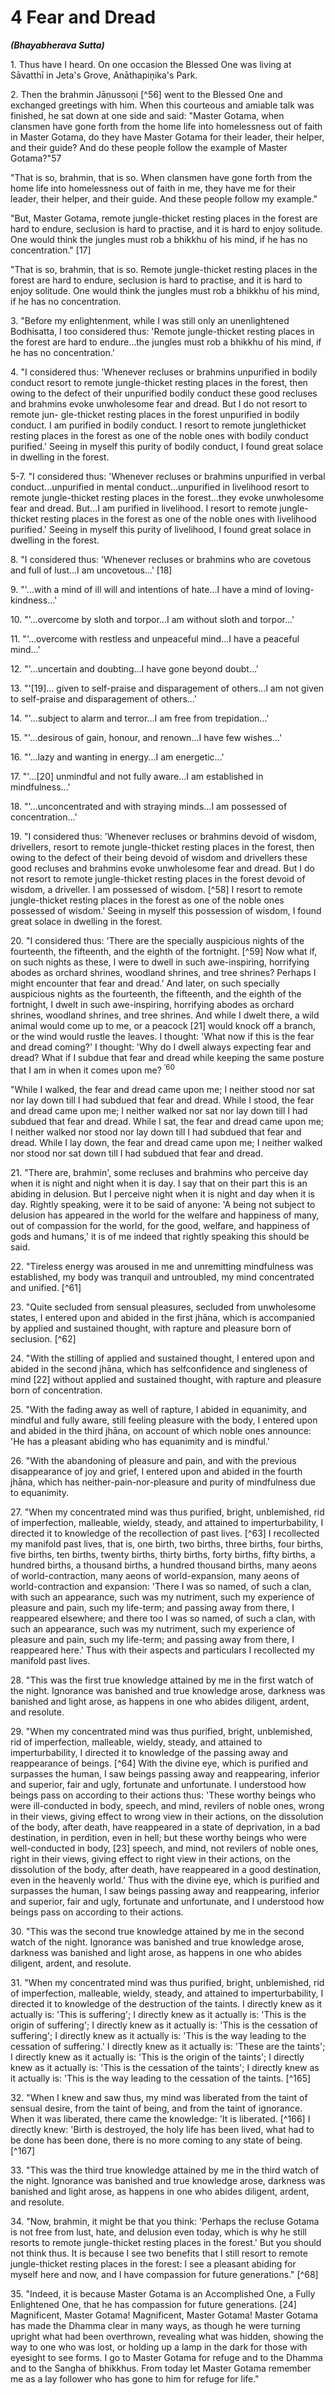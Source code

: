 # 4 Fear and Dread
***(Bhayabherava Sutta)***

1\. Thus have I heard. On one occasion the Blessed One was living at Sāvatthī in Jeta's Grove, Anāthapiṇ̣̣ika's Park.

2\. Then the brahmin Jāṇussoṇi [^56] went to the Blessed One and exchanged greetings with him. When this courteous and amiable talk was finished, he sat down at one side and said: "Master Gotama, when clansmen have gone forth from the home life into homelessness out of faith in Master Gotama, do they have Master Gotama for their leader, their helper, and their guide? And do these people follow the example of Master Gotama?"57

"That is so, brahmin, that is so. When clansmen have gone forth from the home life into homelessness out of faith in me, they have me for their leader, their helper, and their guide. And these people follow my example."

"But, Master Gotama, remote jungle-thicket resting places in the forest are hard to endure, seclusion is hard to practise, and it is hard to enjoy solitude. One would think the jungles must rob a bhikkhu of his mind, if he has no concentration." [17]

"That is so, brahmin, that is so. Remote jungle-thicket resting places in the forest are hard to endure, seclusion is hard to practise, and it is hard to enjoy solitude. One would think the jungles must rob a bhikkhu of his mind, if he has no concentration.

3\. "Before my enlightenment, while I was still only an unenlightened Bodhisatta, I too considered thus: 'Remote jungle-thicket resting places in the forest are hard to endure...the jungles must rob a bhikkhu of his mind, if he has no concentration.'

4\. "I considered thus: 'Whenever recluses or brahmins unpurified in bodily conduct resort to remote jungle-thicket resting places in the forest, then owing to the defect of their unpurified bodily conduct these good recluses and brahmins evoke unwholesome fear and dread. But I do not resort to remote jun-
gle-thicket resting places in the forest unpurified in bodily conduct. I am purified in bodily conduct. I resort to remote junglethicket resting places in the forest as one of the noble ones with bodily conduct purified.' Seeing in myself this purity of bodily conduct, I found great solace in dwelling in the forest.

5-7. "I considered thus: 'Whenever recluses or brahmins unpurified in verbal conduct...unpurified in mental conduct...unpurified in livelihood resort to remote jungle-thicket resting places in the forest...they evoke unwholesome fear and dread. But...I am purified in livelihood. I resort to remote jungle-thicket resting places in the forest as one of the noble ones with livelihood purified.' Seeing in myself this purity of livelihood, I found great solace in dwelling in the forest.

8\. "I considered thus: 'Whenever recluses or brahmins who are covetous and full of lust...I am uncovetous...' [18]

9\. "'...with a mind of ill will and intentions of hate...I have a mind of loving-kindness...'

10\. "'...overcome by sloth and torpor...I am without sloth and torpor...'

11\. "'...overcome with restless and unpeaceful mind...I have a peaceful mind...'

12\. "'...uncertain and doubting...I have gone beyond doubt...'

13\. "'[19]... given to self-praise and disparagement of others...I am not given to self-praise and disparagement of others...'

14\. "'...subject to alarm and terror...I am free from trepidation...'

15\. "'...desirous of gain, honour, and renown...I have few wishes...'

16\. "'...lazy and wanting in energy...I am energetic...'

17\. "'...[20] unmindful and not fully aware...I am established in mindfulness...'

18\. "'...unconcentrated and with straying minds...I am possessed of concentration...'

19\. "I considered thus: 'Whenever recluses or brahmins devoid of wisdom, drivellers, resort to remote jungle-thicket resting places in the forest, then owing to the defect of their being devoid of wisdom and drivellers these good recluses and brahmins evoke unwholesome fear and dread. But I do not resort to remote jungle-thicket resting places in the forest devoid of wisdom, a driveller. I am possessed of wisdom. [^58] I resort to remote jungle-thicket resting places in the forest as one of the noble
ones possessed of wisdom.' Seeing in myself this possession of wisdom, I found great solace in dwelling in the forest.

20\. "I considered thus: 'There are the specially auspicious nights of the fourteenth, the fifteenth, and the eighth of the fortnight. [^59] Now what if, on such nights as these, I were to dwell in such awe-inspiring, horrifying abodes as orchard shrines, woodland shrines, and tree shrines? Perhaps I might encounter that fear and dread.' And later, on such specially auspicious nights as the fourteenth, the fifteenth, and the eighth of the fortnight, I dwelt in such awe-inspiring, horrifying abodes as orchard shrines, woodland shrines, and tree shrines. And while I dwelt there, a wild animal would come up to me, or a peacock [21] would knock off a branch, or the wind would rustle the leaves. I thought: 'What now if this is the fear and dread coming?' I thought: 'Why do I dwell always expecting fear and dread? What if I subdue that fear and dread while keeping the same posture that I am in when it comes upon me? ${ }^{\prime 60}$

"While I walked, the fear and dread came upon me; I neither stood nor sat nor lay down till I had subdued that fear and dread. While I stood, the fear and dread came upon me; I neither walked nor sat nor lay down till I had subdued that fear and dread. While I sat, the fear and dread came upon me; I neither walked nor stood nor lay down till I had subdued that fear and dread. While I lay down, the fear and dread came upon me; I neither walked nor stood nor sat down till I had subdued that fear and dread.

21\. "There are, brahmin', some recluses and brahmins who perceive day when it is night and night when it is day. I say that on their part this is an abiding in delusion. But I perceive night when it is night and day when it is day. Rightly speaking, were it to be said of anyone: 'A being not subject to delusion has appeared in the world for the welfare and happiness of many, out of compassion for the world, for the good, welfare, and happiness of gods and humans,' it is of me indeed that rightly speaking this should be said.

22\. "Tireless energy was aroused in me and unremitting mindfulness was established, my body was tranquil and untroubled, my mind concentrated and unified. [^61]

23\. "Quite secluded from sensual pleasures, secluded from unwholesome states, I entered upon and abided in the first
jhāna, which is accompanied by applied and sustained thought, with rapture and pleasure born of seclusion. [^62]

24\. "With the stilling of applied and sustained thought, I entered upon and abided in the second jhāna, which has selfconfidence and singleness of mind [22] without applied and sustained thought, with rapture and pleasure born of concentration.

25\. "With the fading away as well of rapture, I abided in equanimity, and mindful and fully aware, still feeling pleasure with the body, I entered upon and abided in the third jhāna, on account of which noble ones announce: 'He has a pleasant abiding who has equanimity and is mindful.'

26\. "With the abandoning of pleasure and pain, and with the previous disappearance of joy and grief, I entered upon and abided in the fourth jhāna, which has neither-pain-nor-pleasure and purity of mindfulness due to equanimity.

27\. "When my concentrated mind was thus purified, bright, unblemished, rid of imperfection, malleable, wieldy, steady, and attained to imperturbability, I directed it to knowledge of the recollection of past lives. [^63] I recollected my manifold past lives, that is, one birth, two births, three births, four births, five births, ten births, twenty births, thirty births, forty births, fifty births, a hundred births, a thousand births, a hundred thousand births, many aeons of world-contraction, many aeons of world-expansion, many aeons of world-contraction and expansion: 'There I was so named, of such a clan, with such an appearance, such was my nutriment, such my experience of pleasure and pain, such my life-term; and passing away from there, I reappeared elsewhere; and there too I was so named, of such a clan, with such an appearance, such was my nutriment, such my experience of pleasure and pain, such my life-term; and passing away from there, I reappeared here.' Thus with their aspects and particulars I recollected my manifold past lives.

28\. "This was the first true knowledge attained by me in the first watch of the night. Ignorance was banished and true knowledge arose, darkness was banished and light arose, as happens in one who abides diligent, ardent, and resolute.

29\. "When my concentrated mind was thus purified, bright, unblemished, rid of imperfection, malleable, wieldy, steady, and attained to imperturbability, I directed it to knowledge of the passing away and reappearance of beings. [^64] With the divine eye,
which is purified and surpasses the human, I saw beings passing away and reappearing, inferior and superior, fair and ugly, fortunate and unfortunate. I understood how beings pass on according to their actions thus: 'These worthy beings who were ill-conducted in body, speech, and mind, revilers of noble ones, wrong in their views, giving effect to wrong view in their actions, on the dissolution of the body, after death, have reappeared in a state of deprivation, in a bad destination, in perdition, even in hell; but these worthy beings who were well-conducted in body, [23] speech, and mind, not revilers of noble ones, right in their views, giving effect to right view in their actions, on the dissolution of the body, after death, have reappeared in a good destination, even in the heavenly world.' Thus with the divine eye, which is purified and surpasses the human, I saw beings passing away and reappearing, inferior and superior, fair and ugly, fortunate and unfortunate, and I understood how beings pass on according to their actions.

30\. "This was the second true knowledge attained by me in the second watch of the night. Ignorance was banished and true knowledge arose, darkness was banished and light arose, as happens in one who abides diligent, ardent, and resolute.

31\. "When my concentrated mind was thus purified, bright, unblemished, rid of imperfection, malleable, wieldy, steady, and attained to imperturbability, I directed it to knowledge of the destruction of the taints. I directly knew as it actually is: 'This is suffering'; I directly knew as it actually is: 'This is the origin of suffering'; I directly knew as it actually is: 'This is the cessation of suffering'; I directly knew as it actually is: 'This is the way leading to the cessation of suffering.' I directly knew as it actually is: 'These are the taints'; I directly knew as it actually is: 'This is the origin of the taints'; I directly knew as it actually is: 'This is the cessation of the taints'; I directly knew as it actually is: 'This is the way leading to the cessation of the taints. [^165]

32\. "When I knew and saw thus, my mind was liberated from the taint of sensual desire, from the taint of being, and from the taint of ignorance. When it was liberated, there came the knowledge: 'It is liberated. [^166] I directly knew: 'Birth is destroyed, the holy life has been lived, what had to be done has been done, there is no more coming to any state of being. [^167]

33\. "This was the third true knowledge attained by me in the third watch of the night. Ignorance was banished and true knowledge arose, darkness was banished and light arose, as happens in one who abides diligent, ardent, and resolute.

34\. "Now, brahmin, it might be that you think: 'Perhaps the recluse Gotama is not free from lust, hate, and delusion even today, which is why he still resorts to remote jungle-thicket resting places in the forest.' But you should not think thus. It is because I see two benefits that I still resort to remote jungle-thicket resting places in the forest: I see a pleasant abiding for myself here and now, and I have compassion for future generations." [^68]

35\. "Indeed, it is because Master Gotama is an Accomplished One, a Fully Enlightened One, that he has compassion for future generations. [24] Magnificent, Master Gotama! Magnificent, Master Gotama! Master Gotama has made the Dhamma clear in many ways, as though he were turning upright what had been overthrown, revealing what was hidden, showing the way to one who was lost, or holding up a lamp in the dark for those with eyesight to see forms. I go to Master Gotama for refuge and to the Dhamma and to the Sangha of bhikkhus. From today let Master Gotama remember me as a lay follower who has gone to him for refuge for life."